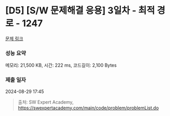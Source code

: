 # [D5] [S/W 문제해결 응용] 3일차 - 최적 경로 - 1247 

[문제 링크](https://swexpertacademy.com/main/code/problem/problemDetail.do?contestProbId=AV15OZ4qAPICFAYD) 

### 성능 요약

메모리: 21,500 KB, 시간: 222 ms, 코드길이: 2,100 Bytes

### 제출 일자

2024-08-29 17:45



> 출처: SW Expert Academy, https://swexpertacademy.com/main/code/problem/problemList.do